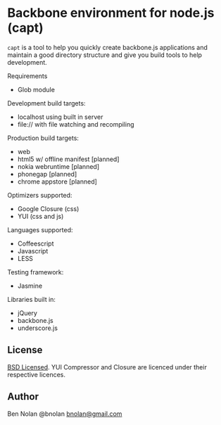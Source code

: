 # Backbone environment for node.js (capt)

`capt` is a tool to help you quickly create backbone.js applications and maintain a good directory structure and give you build tools to help development.

Requirements

* Glob module

Development build targets:

* localhost using built in server
* file:// with file watching and recompiling

Production build targets:

* web
* html5 w/ offline manifest [planned]
* nokia webruntime [planned]
* phonegap [planned]
* chrome appstore [planned]

Optimizers supported:

* Google Closure (css)
* YUI (css and js)

Languages supported:

* Coffeescript
* Javascript
* LESS

Testing framework:

* Jasmine

Libraries built in:

* jQuery
* backbone.js
* underscore.js

## License

[BSD Licensed](http://creativecommons.org/licenses/BSD/). YUI Compressor and Closure are licenced under their respective licences.

## Author

Ben Nolan @bnolan bnolan@gmail.com

